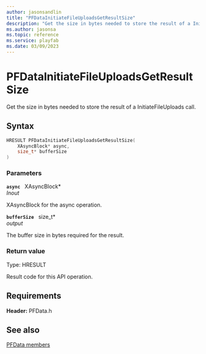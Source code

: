 ```yaml
---
author: jasonsandlin
title: "PFDataInitiateFileUploadsGetResultSize"
description: "Get the size in bytes needed to store the result of a InitiateFileUploads call."
ms.author: jasonsa
ms.topic: reference
ms.service: playfab
ms.date: 03/09/2023
---
```


# PFDataInitiateFileUploadsGetResultSize  

Get the size in bytes needed to store the result of a InitiateFileUploads call.  

## Syntax  
  
```cpp
HRESULT PFDataInitiateFileUploadsGetResultSize(  
    XAsyncBlock* async,  
    size_t* bufferSize  
)  
```  
  
### Parameters  
  
**`async`** &nbsp; XAsyncBlock*  
*_Inout_*  
  
XAsyncBlock for the async operation.  
  
**`bufferSize`** &nbsp; size_t*  
*output*  
  
The buffer size in bytes required for the result.  
  
  
### Return value
Type: HRESULT
  
Result code for this API operation.
  
  
## Requirements  
  
**Header:** PFData.h
  
## See also  
[PFData members](../pfdata_members.md)  

  
  
